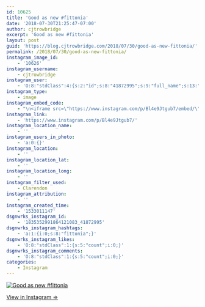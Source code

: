 ```yaml
---
id: 10625
title: 'Good as new #fittonia'
date: '2018-07-30T21:25:47-07:00'
author: cjtrowbridge
excerpt: 'Good as new #fittonia'
layout: post
guid: 'https://blog.cjtrowbridge.com/2018/07/30/good-as-new-fittonia/'
permalink: /2018/07/30/good-as-new-fittonia/
instagram_image_id:
    - '10626'
instagram_username:
    - cjtrowbridge
instagram_user:
    - 'O:8:"stdClass":4:{s:2:"id";s:8:"41872995";s:9:"full_name";s:13:"CJ Trowbridge";s:15:"profile_picture";s:141:"https://scontent.cdninstagram.com/vp/c93d7c6cca10c47382e1b61b6f66100c/5C07D31C/t51.2885-19/s150x150/13724650_1188772791164794_142557231_a.jpg";s:8:"username";s:12:"cjtrowbridge";}'
instagram_type:
    - image
instagram_embed_code:
    - "\n<iframe src=\"https://www.instagram.com/p/Bl4e9Jtgub7/embed/\" width=\"612\" height=\"710\" frameborder=\"0\" scrolling=\"no\" allowtransparency=\"true\" class=\"insta-image-embed\"></iframe>\n"
instagram_link:
    - 'https://www.instagram.com/p/Bl4e9Jtgub7/'
instagram_location_name:
    - ''
instagram_users_in_photo:
    - 'a:0:{}'
instagram_location:
    - ''
instagram_location_lat:
    - ''
instagram_location_long:
    - ''
instagram_filter_used:
    - Clarendon
instagram_attribution:
    - ''
instagram_created_time:
    - '1533011147'
dsgnwrks_instagram_id:
    - '1835352991864121083_41872995'
dsgnwrks_instagram_hashtags:
    - 'a:1:{i:0;s:8:"fittonia";}'
dsgnwrks_instagram_likes:
    - 'O:8:"stdClass":1:{s:5:"count";i:0;}'
dsgnwrks_instagram_comments:
    - 'O:8:"stdClass":1:{s:5:"count";i:0;}'
categories:
    - Instagram
---
```


[![Good as new #fittonia](https://blog.cjtrowbridge.com/wp-content/uploads/2018/07/1533011147-1-1.jpg)](https://www.instagram.com/p/Bl4e9Jtgub7/)

[View in Instagram ⇒](https://www.instagram.com/p/Bl4e9Jtgub7/)
